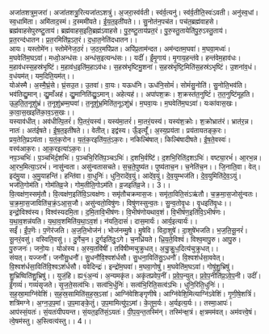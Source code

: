 

  
अजा॑तशत्रुम॒जरा॑। अजा॑तशत्रु॒रित्यजा॑तऽशत्रुं। अ॒जरा॒स्व॑र्वती। स्व॑र्व॒त्यनु॑। स्व॑र्व॒तीति॒स्वः॑ऽवती। अनु॑स्व॒धां। स्व॒धामि॑ता। अमि॑ताद॒स्मं। द॒स्ममी॑यते। ई॒य॒त॒इती॑यते।। सु॒नोत॑न॒पच॑त। पच॑त॒ब्रह्म॑वाहसे। ब्रह्म॑वाहसेपुरुष्टु॒ताय॑। ब्रह्म॑वाहस॒इति॒ब्रह्म॑ऽवाहसे। पु॒रु॒ष्टु॒ताय॑प्रत॒रं। पु॒रु॒स्तु॒तायेति॑पु॒रु॒ऽस्तु॒ताय॑। प्र॒त॒रन्द॑धातन। प्र॒त॒रमिति॑प्र॒ऽत॒रं। द॒धा॒त॒नेति॑दधातन।।  
आयः। यस्तोमे॑न। स्तोमे॑नेज॒ठरं॑। ज॒ठर॒मपि॑प्रत। अपि॑प्र॒ताम॑न्दत। अम॑न्दतम॒घवा॑। म॒घवा॒मध्वः॑। म॒घवेति॑म॒घऽवा॑। मध्वो॒अन्ध॑सः। अन्ध॑स॒इत्यन्ध॑सः।। यदीं॑। ईं॒मृ॒गाय॑। मृ॒गाय॒हन्त॑वे। हन्त॑वेम॒हाव॑धः। म॒हाव॑धस्स॒हस्र॑भृष्टिं। म॒हाव॑ध॒इति॑म॒हाऽव॑धः। स॒हस्र॑भृष्टिमु॒शना॑। स॒हस्र॑भृष्टि॒मिति॑स॒हस्र॑ऽभृष्टिं। उ॒शना॑व॒धं। व॒धंयम॑त्। यम॒दिति॒यम॑त्।।  
योअ॑स्मै। अ॒स्मै॒घ्रं॒से। घ्रं॒सउ॒त। उ॒तवा॑। वा॒यः। यऊध॑नि। ऊध॑नि॒सोमं॑। सोमं॑सु॒नोति॑। सु॒नोति॒भव॑ति। भव॑तिद्यु॒मान्। द्यु॒माँअह॑। द्यु॒मानिति॑द्यु॒ऽमान्। अहेत्यह॑।। अपा॑पश॒क्रः। श॒क्रस्त॑त॒नुष्टिं॑। त॒त॒नुष्टि॑मूहति। ऊ॒ह॒ति॒त॒नूशु॑भ्रं। त॒नूशु॑भ्रम्म॒घवा॑। त॒नूशु॑भ्र॒मिति॑त॒नूऽशु॑भ्रं। म॒घवा॒यः। म॒घवेति॑म॒घऽवा॑। यःका॑वास॒खः। का॒वा॒स॒खइति॑का॒व॒ऽस॒खः।।  
यस्याव॑धीत्। अव॑धीत्पि॒तरं॑। पि॒तरं॒यस्य॑। यस्य॑मा॒तरं॑। मा॒तरं॒यस्य॑। यस्य॑श॒क्रोः। श॒क्रोभ्रात॑रं। भ्रात॑र॒न्न। नातः॑। अत॑ईषते। ई॒ष॒त॒इती॑षते।। वेतीत्। इद्व॑स्य। ऊँ॒इत्यूँ॑। अ॒स्य॒प्रय॑ता। प्रय॑तायतङ्क॒रः। प्रय॒तेति॒प्रऽय॑ता। य॒तं॒क॒रोन। य॒तं॒क॒रइति॑य॒तं॒ऽक॒रः। नकिल्बि॑षात्। किल्बि॑षादीषते। ई॒ष॒ते॒वस्वः॑। वस्व॑आक॒रः। आ॒क॒रइत्या॑ऽक॒रः।।  
नप॒ञ्चभिः॑। प॒ञ्चभि॑र्द॒शभिः॑। प॒ञ्चभि॒रिति॑प॒ञ्चऽभिः॑। द॒शभि॒र्वष्टि॑। द॒शभि॒रिति॑द॒शऽभिः॑। वष्ट्या॒रभं॑। आ॒रभ॒न्न। आ॒रभ॒मित्या॒ऽरभं॑। नासु॑न्वता। असु॑न्वतासचते। स॒च॒ते॒पुष्य॑त। पुष्य॑ताच॒न। च॒नेति॑च॒न।। जि॒नाति॒वा। वेत्। इद॑मु॒या। अ॒मु॒याहन्ति॑। हन्ति॑वा। वा॒धुनिः॑। धुनि॒रादे॑व॒युं। आदे॑व॒युं। दे॒व॒युम्भज॑ति। दे॒व॒युमिति॑दे॒व॒ऽयुं। भज॑ति॒गोम॑ति। गोम॑तिव्र॒जे। गोम॒तीति॒गोऽम॑ति। व्र॒जइति॑व्र॒जे।। 3।।  
वि॒त्वक्ष॑ण॒स्समृ॑तौ। वि॒त्वक्ष॑ण॒इति॑वि॒ऽत्वक्ष॑णः। समृ॑तौचक्रमास॒जः। समृ॑ता॒विति॒संऽऋ॑तौ। च॒क्र॒मा॒स॒जोसु॑न्वतः। च॒क्र॒मा॒स॒जाविति॑च॒क्रं॒ऽआ॒स॒जौ। असु॑न्वतो॒विषु॑णः। विषु॑णस्सुन्व॒तः। सु॒न्व॒तोवृ॒धः। वृ॒धइति॑वृ॒धः।। इन्द्रो॒विश्व॑स्य। विश्व॑स्यदमि॒ता। द॒मि॒तावि॒भीष॑णः। वि॒भीष॑णोयथाव॒शं। वि॒भीष॑ण॒इति॑वि॒ऽभीष॑णः। य॒था॒व॒शन्न॑यति। य॒था॒व॒शमिति॑य॒था॒ऽव॒शं। न॑यति॒दासं॑। दास॒मार्यः॑। आर्य॒इत्यार्यः॑।।  
सईं॑। ईं॒प॒णॆः। प॒णॆर॑जति। अ॒ज॒ति॒भोज॑नं। भोज॑नम्मु॒षे। मु॒षेवि। विदा॒शुषे॑। दा॒शुषे॑भजति। भ॒ज॒ति॒सू॒नरं॑। सू॒नरं॒वसु॑। वस्विति॒वसु॑।। दु॒र्गेच॒न। दु॒र्गइति॑दुः॒ऽगे। च॒नध्रि॑यते। ध्रि॒य॒ते॒विश्वं॑। विश्व॒मापु॒रु। आपु॒रु। पु॒रुजनः॑। जनो॒यः। योअ॑स्य। अ॒स्य॒तवि॑षीं। तवि॑षीम्मचुक्रुधत्। अ॒चु॒क्रु॒ध॒दित्य॑चुक्रुधत्।।  
संयत्। यज्जनौ॑। जनौ॑सु॒धनौ॑। सु॒धनौ॑वि॒श्वश॑र्धसौ। सु॒धना॒विति॑सु॒ऽधनौ॑। वि॒श्वश॑र्धसा॒ववेत्। वि॒श्वश॑र्धसा॒विति॑वि॒श्वऽश॑र्धसौ। ववेदिन्द्रः॑। इन्द्रो॑म॒घवा॑। म॒घवा॒गोषु॑। म॒घवेति॑म॒घऽवा॑। गोषु॑शु॒भ्रिषु॑। शु॒भ्रिष्विति॑शु॒भ्रिषु॑।। युजं॒हि। ह्य१॒॑अ॒न्यं। अ॒न्यमकृ॑त। अकृ॑तप्रवेप॒नीं। प्र॒वे॒प॒न्युत्। प्र॒वे॒प॒नीति॑प्र॒ऽवे॒प॒नी। उदीं॑। ईं॒गव्यं॑। गव्यं॑सृजते। सृ॒ज॒ते॒सत्व॑भिः। सत्व॑भि॒र्धुनिः॑। सत्व॑भि॒रिति॒सत्व॑ऽभिः। धुनि॒रिति॒धुनिः॑।।  
स॒ह॒स्रा॒माग्नि॑वेशिं। स॒ह॒स्र॒सामिति॑स॒ह॒स्र॒ऽसां। आग्नि॑वेशिङ्गृणीषे। आग्नि॑वेशि॒मित्याग्नि॑ऽवेशिं। गृ॒णी॒षे॒शत्रिं॑। शत्रि॑मग्ने। अ॒ग्न॒उ॒प॒मां। उ॒प॒माङ्के॒तुं। उ॒प॒मामित्यु॑प॒ऽमां। के॒तुम॒र्यः। अ॒र्यइत्य॒र्यः।। तस्मा॒आपः॑। आप॑स्सं॒यतः॑। सं॒यतः॑पीपयन्त। सं॒यत॒इति॑सं॒ऽयतः॑। पी॒प॒य॒न्त॒तस्मि॑न्। तस्मि॑न्क्ष॒त्रं। क्ष॒त्रमम॑वत्। अम॑वत्त्वे॒षं। त्वे॒षम॑स्तु। अ॒स्त्वित्य॑स्तु।। 4।।  

